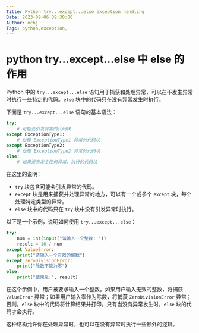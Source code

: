 ```yaml
---
Title: Python try...except...else exception handling
Date: 2023-09-06 09:30:00
Author: nchj
Tags: python,exception,
---
```


# python try...except...else 中 else 的作用

Python 中的 `try...except...else` 语句用于捕获和处理异常，可以在不发生异常时执行一些特定的代码。`else` 块中的代码只在没有异常发生时执行。

下面是 `try...except...else` 语句的基本语法：

```python
try:
    # 可能会引发异常的代码块
except ExceptionType1:
    # 处理 ExceptionType1 异常的代码块
except ExceptionType2:
    # 处理 ExceptionType2 异常的代码块
else:
    # 如果没有发生任何异常，执行的代码块
```

在这里的说明：

- `try` 块包含可能会引发异常的代码。
- `except` 块是用来捕获并处理异常的地方，可以有一个或多个 `except` 块，每个处理特定类型的异常。
- `else` 块中的代码只在 `try` 块中没有引发异常时执行。

以下是一个示例，说明如何使用 `try...except...else`：

```python
try:
    num = int(input("请输入一个整数: "))
    result = 10 / num
except ValueError:
    print("请输入一个有效的整数")
except ZeroDivisionError:
    print("除数不能为零")
else:
    print("结果是:", result)
```

在这个示例中，用户被要求输入一个整数。如果用户输入无效的整数，将捕获 `ValueError` 异常；如果用户输入零作为除数，将捕获 `ZeroDivisionError` 异常；否则，`else` 块中的代码将计算结果并打印。只有当没有异常发生时，`else` 块的代码才会执行。

这种结构允许你在处理异常时，也可以在没有异常时执行一些额外的逻辑。
